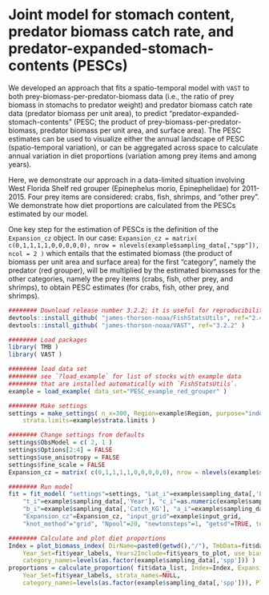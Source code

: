  # Joint model for stomach content, predator biomass catch rate, and predator-expanded-stomach-contents (PESCs)

We developed an approach that fits a spatio-temporal model with `VAST` to both prey-biomass-per-predator-biomass data (i.e., the ratio of prey biomass in stomachs to predator weight) and predator biomass catch rate data (predator biomass per unit area), to predict “predator-expanded-stomach-contents” (PESC; the product of prey-biomass-per-predator-biomass, predator biomass per unit area, and surface area). The PESC estimates can be used to visualize either the annual landscape of PESC (spatio-temporal variation), or can be aggregated across space to calculate annual variation in diet proportions (variation among prey items and among years). 

Here, we demonstrate our approach in a data-limited situation involving West Florida Shelf red grouper (Epinephelus morio, Epinephelidae) for 2011-2015. Four prey items are considered: crabs, fish, shrimps, and “other prey”. We demonstrate how diet proportions are calculated from the PESCs estimated by our model. 

One key step for the estimation of PESCs is the definition of the `Expansion_cz` object. In our case:
`Expansion_cz = matrix( c(0,1,1,1,1,0,0,0,0,0), nrow = nlevels(example$sampling_data[,"spp"]), ncol = 2 )`
which entails that the estimated biomass (the product of biomass per unit area and surface area) for the first “category”, namely the predator (red grouper), will be multiplied by the estimated biomasses for the other categories, namely the prey items (crabs, fish, other prey, and shrimps), to obtain PESC estimates (for crabs, fish, other prey, and shrimps). 

```R
######## Download release number 3.2.2; it is useful for reproducibility to use a specific release number
devtools::install_github( "james-thorson-noaa/FishStatsUtils", ref="2.4.0" )
devtools::install_github( "james-thorson-noaa/VAST", ref="3.2.2" )

######## Load packages
library( TMB )
library( VAST )

######## load data set
######## see `?load_example` for list of stocks with example data
######## that are installed automatically with `FishStatsUtils`.
example = load_example( data_set="PESC_example_red_grouper" )

######## Make settings
settings = make_settings( n_x=300, Region=example$Region, purpose="index",
	strata.limits=example$strata.limits )

######## Change settings from defaults
settings$ObsModel = c( 2, 1 )
settings$Options[2:4] = FALSE
settings$use_anisotropy = FALSE
settings$fine_scale = FALSE
Expansion_cz = matrix( c(0,1,1,1,1,0,0,0,0,0), nrow = nlevels(example$sampling_data[,"spp"]), ncol = 2 ) 

######## Run model
fit = fit_model( "settings"=settings, "Lat_i"=example$sampling_data[,'Lat'], "Lon_i"=example$sampling_data[,'Lon'],
  	"t_i"=example$sampling_data[,'Year'], "c_i"=as.numeric(example$sampling_data[,"spp"])-1,
  	"b_i"=example$sampling_data[,'Catch_KG'], "a_i"=example$sampling_data[,'AreaSwept_km2'], 
	"Expansion_cz"=Expansion_cz, "input_grid"=example$input_grid, 
	"knot_method"="grid", "Npool"=20, "newtonsteps"=1, "getsd"=TRUE, test_fit=FALSE )

######## Calculate and plot diet proportions
Index = plot_biomass_index( DirName=paste0(getwd(),"/"), TmbData=fit$data_list, Sdreport=fit$parameter_estimates$SD, 
	Year_Set=fit$year_labels, Years2Include=fit$years_to_plot, use_biascorr=TRUE, 
	category_names=levels(as.factor(example$sampling_data[,'spp'])) )
proportions = calculate_proportion( fit$data_list, Index=Index, Expansion_cz=Expansion_cz, 
	Year_Set=fit$year_labels, strata_names=NULL, 
	category_names=levels(as.factor(example$sampling_data[,'spp'])), PlotName2=NA )

```
